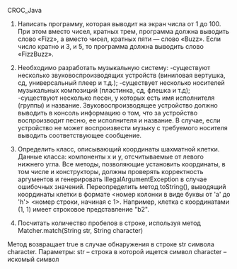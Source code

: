 CROC_Java

1. Написать программу, которая выводит на экран числа от 1 до 100. 
При этом вместо чисел, кратных трем, программа должна выводить слово «Fizz», 
а вместо чисел, кратных пяти — слово «Buzz». 
Если число кратно и 3, и 5, то программа должна выводить слово «FizzBuzz».

2. Необходимо разработать музыкальную систему:
-существуют несколько звуковоспроизводящих устройств (виниловая вертушка, сд, универсальный плеер и т.д.);
-существует несколько носителей музыкальных композиций (пластинка, сд, флешка и т.д);
-существуют несколько песен, у которых есть имя исполнителя (группы) и название.
Звуковоспроизводящее устройство должно выводить в консоль информацию о том, что за устройство воспроизводит песню, ее исполнителя и название. 
В случае, если устройство не может воспроизвести музыку с требуемого носителя выводить соответствующее сообщение.

3. Определить класс, описывающий координаты шахматной клетки. 
Данные класса: компоненты x и y, отсчитываемые от левого нижнего угла. 
Все методы, позволяющие установить координаты, в том числе и конструкторы, 
должны проверять корректность аргументов и генерировать IllegalArgumentException в случае ошибочных значений.
Переопределить метод toString(), выводящий координаты клетки в формате 
<номер колонки в виде буквы от 'a' до 'h'>
<номер строки, начиная с 1>. 
Например, клетка с координатами (1, 1) имеет строковое представление "b2".

5. Посчитать количество пробелов в строке, используя метод 
Matcher.match(String str, String character)

Метод возвращает true в случае обнаружения в строке str символа character.
Параметры:
  str – строка в которой ищется символ
  character – искомый символ